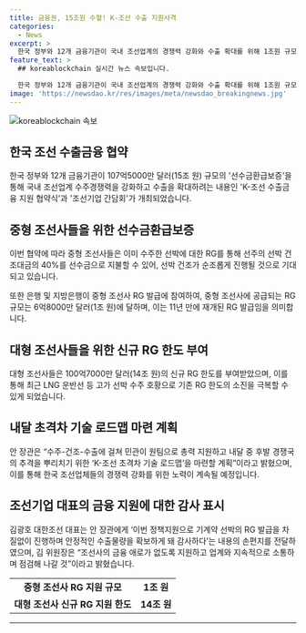 ```yaml
---
title: 금융권, 15조원 수혈! K-조선 수출 지원사격
categories:
  - News
excerpt: >
  한국 정부와 12개 금융기관이 국내 조선업계의 경쟁력 강화와 수출 확대를 위해 1조원 규모의 ‘선수금환급보증’을 제공한다. 이를 위해 중형 조선사에는 15조원, 대형사에는 14조원의 신규 부여가 이뤄진다. 이번 협약으로 인해 중형 조선사에 공급되는 'RG'는 1조 원에 이르며, 대형 조선사들에 대해서는 14조 원의 신규 RG 한도가 부여된다. 또한, 은행과 지방은행이 중형 조선사 RG 발급에 참여하고, 중형 조선사는 7억 달러 규모의 선박 9척의 건조를 이뤄낼 것으로 기대된다. 지방은행의 보증 부담이 낮춰지며, 산업은행은 2억6000만 달러의 RG를 발급할 예정이다.
feature_text: >
  ## koreablockchain 실시간 뉴스 속보입니다.

  한국 정부와 12개 금융기관이 국내 조선업계의 경쟁력 강화와 수출 확대를 위해 1조원 규모의 ‘선수금환급보증’을 제공한다. 이를 위해 중형 조선사에는 15조원, 대형사에는 14조원의 신규 부여가 이뤄진다. 이번 협약으로 인해 중형 조선사에 공급되는 'RG'는 1조 원에 이르며, 대형 조선사들에 대해서는 14조 원의 신규 RG 한도가 부여된다. 또한, 은행과 지방은행이 중형 조선사 RG 발급에 참여하고, 중형 조선사는 7억 달러 규모의 선박 9척의 건조를 이뤄낼 것으로 기대된다. 지방은행의 보증 부담이 낮춰지며, 산업은행은 2억6000만 달러의 RG를 발급할 예정이다.
image: 'https://newsdao.kr/res/images/meta/newsdao_breakingnews.jpg'
---
```


<p><img src="https: // newsdao.kr / res / images / meta / newsdao_breakingnews.jpg" alt="koreablockchain 속보" /></p>

<h2 data-ke-size="size26">한국 조선 수출금융 협약</h2>

<p data-ke-size="size16">한국 정부와 12개 금융기관이 107억5000만 달러(15조 원) 규모의 '선수금환급보증'을 통해 국내 조선업계 수주경쟁력을 강화하고 수출을 확대하려는 내용인 'K-조선 수출금융 지원 협약식'과 '조선기업 간담회'가 개최되었습니다.</p>

<h2 data-ke-size="size24">중형 조선사들을 위한 선수금환급보증</h2>

<p data-ke-size="size16">이번 협약에 따라 중형 조선사들은 이미 수주한 선박에 대한 RG를 통해 선주의 선박 건조대금의 40%를 선수금으로 지불할 수 있어, 선박 건조가 순조롭게 진행될 것으로 기대되고 있습니다.</p>

<p data-ke-size="size16">또한 은행 및 지방은행이 중형 조선사 RG 발급에 참여하여, 중형 조선사에 공급되는 RG 규모는 6억8000만 달러(1조 원)에 달하며, 이는 11년 만에 재개된 RG 발급임을 의미합니다.</p>

<h2 data-ke-size="size24">대형 조선사들을 위한 신규 RG 한도 부여</h2>

<p data-ke-size="size16">대형 조선사들은 100억7000만 달러(14조 원)의 신규 RG 한도를 부여받았으며, 이를 통해 최근 LNG 운반선 등 고가 선박 수주 호황으로 기존 RG 한도의 소진을 극복할 수 있게 되었습니다.</p>

<h2 data-ke-size="size24">내달 초격차 기술 로드맵 마련 계획</h2>

<p data-ke-size="size16">안 장관은 “수주-건조-수출에 걸쳐 민관이 원팀으로 총력 지원하고 내달 중 후발 경쟁국의 추격을 뿌리치기 위한 ‘K-조선 초격차 기술 로드맵’을 마련할 계획”이라고 밝혔으며, 이를 통해 한국 조선업체들의 경쟁력 강화를 위한 노력이 계속될 예정입니다.</p>

<h2 data-ke-size="size24">조선기업 대표의 금융 지원에 대한 감사 표시</h2>

<p data-ke-size="size16">김광호 대한조선 대표는 안 장관에게 ‘이번 정책지원으로 기계약 선박의 RG 발급을 차질없이 진행하며 안정적인 수출물량을 확보하게 돼 감사하다’는 내용의 손편지를 전달하였으며, 김 위원장은 “조선사의 금융 애로가 없도록 지원하고 업계와 지속적으로 소통하며 점검해 나갈 것”이라고 밝혔습니다.</p>

<table>
  <tr>
    <td style="text-align: center; height: 17px;"><b>중형 조선사 RG 지원 규모</b></td>
    <td style="text-align: center; height: 17px;"><b>1조 원</b></td>
  </tr>
  <tr>
    <td style="text-align: center; height: 17px;"><b>대형 조선사 신규 RG 지원 한도</b></td>
    <td style="text-align: center; height: 17px;"><b>14조 원</b></td>
  </tr>
</table>

<hr>

